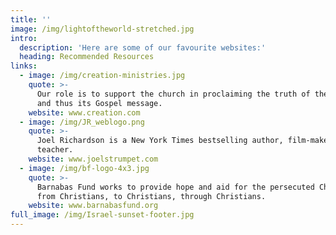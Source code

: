 ```yaml
---
title: ''
image: /img/lightoftheworld-stretched.jpg
intro:
  description: 'Here are some of our favourite websites:'
  heading: Recommended Resources
links:
  - image: /img/creation-ministries.jpg
    quote: >-
      Our role is to support the church in proclaiming the truth of the Bible
      and thus its Gospel message.
    website: www.creation.com
  - image: /img/JR_weblogo.png
    quote: >-
      Joel Richardson is a New York Times bestselling author, film-maker, and
      teacher.
    website: www.joelstrumpet.com
  - image: /img/bf-logo-4x3.jpg
    quote: >-
      Barnabas Fund works to provide hope and aid for the persecuted Church,
      from Christians, to Christians, through Christians.
    website: www.barnabasfund.org
full_image: /img/Israel-sunset-footer.jpg
---
```


